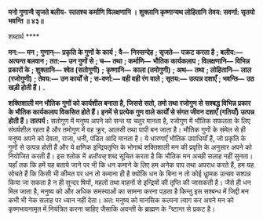 **मनो गुणान्वै सृजते बलीय-** **स्ततश्च कर्माणि विलक्षणानि ।** **शुक्लानि कृष्णान्यथ लोहितानि** **तेवय: सवर्णा: सृतयो भवन्ति ॥ ४३॥** 

शब्दार्थ **** 

**मन:—** **मन** **; गुणान्—** **प्रकृति के गुणों के कार्य** **; वै—** **निस्सन्देह** **; सृजते—** **पक्रट करता है** **; बलीय:—** **अत्यन्त बलवान** **; तत:—** **उन गुणों से** **; च—** **तथा** **; कर्माणि—** **भौतिक कार्यकलाप** **; विलक्षणानि—** **विभिन्न प्रकारों के** **; शुक्लानि—** **श्वेत (सतोगुणी)** **;** **कृष्णानि—** **काला (तमोगुणी)** **; अथ—** **तथा** **; लोहितानि—** **लाल (रजोगुणी)** **; तेवय:—** **उन कार्यों से** **; स-वर्णा:—** **वही वही रंग** **वाले** **; सृतय:—** **उत्पन्न दशाएँ** **; भवन्ति—** **उठ खड़ी होती हैं।** **.** 

**शक्तिशाली मन भौतिक गुणों को कार्यशील बनाता है, जिससे सतो, तमो तथा रजोगुण से** **सश्बद्ध विभिन्न प्रकार के भौतिक कार्यकलाप विकसित होते हैं। इनमें से प्रत्येक गुण वाले** **कार्यों से संगत जीवन दशाएँ (गतियाँ) उत्पन्न होती हैं।** **तात्पर्य :** सतोगुण में मनुष्य अपने को सन्त या चतुर मानता है, रजोगुण में भौतिक सफलता के लिए संघर्षशील रहता है और तमोगुण में वह क्रूर, आलसी तथा पापी बन जाता है। भौतिक गुणों के संमेल से ही मनुष्य अपने को देवता, राजा, धनी, पंडित आदि मानता है। ये धारणाएँ भौतिक उपाधियाँ हैं, जो प्रकृति के गुणों से उत्पन्न होती हैं और ये क्षणिक इन्द्रियतृप्ति के भोगार्थ शक्तिशाली मन की प्रवृत्ति के अनुसार अपने को नियोजित करती हैं। इस श्लोक में *बलीयस्* शब्द सूचित करता है कि भौतिक मन अच्छी सलाह नहीं सुनता। यहाँ तक कि हमें यह बताये जाने पर भी कि धन कमाने के लिए हम अनेक पाप तथा अपराध करते हैं, हम यह सोचते हैं कि किसी भी कीमत पर धन तो कमाना ही है क्योंकि धन के बिना न तो कोई धाॢमक उत्सव सश्पन्न किया जा सकता है न ही सुन्दर षियों, महलों तथा वाहनों से इन्द्रियों की तृप्ति की जासकती है। जैसे ही धन मिल जाता है, मनुष्य को और अधिक समस्याओं का सामना करना पड़ता है किन्तु इस सश्बन्ध में जिद्दी मन कभी भी नेक सलाह पर ध्यान नहीं देता। अत: मनुष्य को मानसिक कल्पना त्याग कर अपने मन को कृष्णभावनामृत में नियंत्रित करना चाहिए जैसाकि अवन्ती के ब्राह्मण के ²ष्टान्त से प्रकट है।  